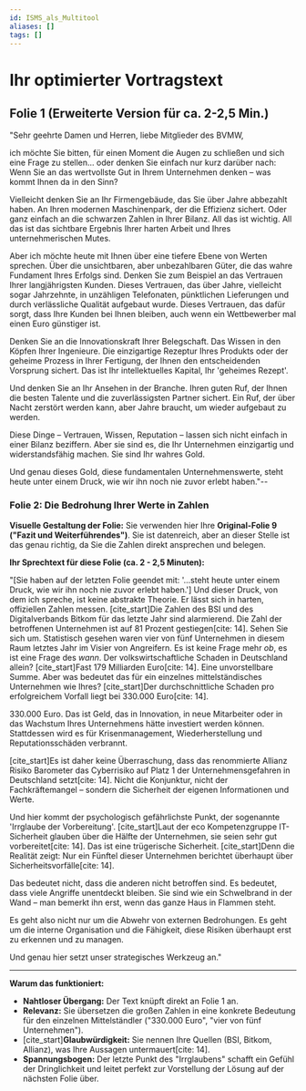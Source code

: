 ```yaml
---
id: ISMS_als_Multitool
aliases: []
tags: []
---
```


# **Ihr optimierter Vortragstext**

## Folie 1 (Erweiterte Version für ca. 2-2,5 Min.)

"Sehr geehrte Damen und Herren, liebe Mitglieder des BVMW,

ich möchte Sie bitten, für einen Moment die Augen zu schließen und sich eine Frage zu stellen... oder denken Sie einfach nur kurz darüber nach: Wenn Sie an das wertvollste Gut in Ihrem Unternehmen denken – was kommt Ihnen da in den Sinn?

Vielleicht denken Sie an Ihr Firmengebäude, das Sie über Jahre abbezahlt haben. An Ihren modernen Maschinenpark, der die Effizienz sichert. Oder ganz einfach an die schwarzen Zahlen in Ihrer Bilanz. All das ist wichtig. All das ist das sichtbare Ergebnis Ihrer harten Arbeit und Ihres unternehmerischen Mutes.

Aber ich möchte heute mit Ihnen über eine tiefere Ebene von Werten sprechen. Über die unsichtbaren, aber unbezahlbaren Güter, die das wahre Fundament Ihres Erfolgs sind.
Denken Sie zum Beispiel an das Vertrauen Ihrer langjährigsten Kunden. Dieses Vertrauen, das über Jahre, vielleicht sogar Jahrzehnte, in unzähligen Telefonaten, pünktlichen Lieferungen und durch verlässliche Qualität aufgebaut wurde. Dieses Vertrauen, das dafür sorgt, dass Ihre Kunden bei Ihnen bleiben, auch wenn ein Wettbewerber mal einen Euro günstiger ist.

Denken Sie an die Innovationskraft Ihrer Belegschaft. Das Wissen in den Köpfen Ihrer Ingenieure. Die einzigartige Rezeptur Ihres Produkts oder der geheime Prozess in Ihrer Fertigung, der Ihnen den entscheidenden Vorsprung sichert. Das ist Ihr intellektuelles Kapital, Ihr 'geheimes Rezept'.

Und denken Sie an Ihr Ansehen in der Branche. Ihren guten Ruf, der Ihnen die besten Talente und die zuverlässigsten Partner sichert. Ein Ruf, der über Nacht zerstört werden kann, aber Jahre braucht, um wieder aufgebaut zu werden.

Diese Dinge – Vertrauen, Wissen, Reputation – lassen sich nicht einfach in einer Bilanz beziffern. Aber sie sind es, die Ihr Unternehmen einzigartig und widerstandsfähig machen. Sie sind Ihr wahres Gold.

Und genau dieses Gold, diese fundamentalen Unternehmenswerte, steht heute unter einem Druck, wie wir ihn noch nie zuvor erlebt haben."--

### **Folie 2: Die Bedrohung Ihrer Werte in Zahlen**

**Visuelle Gestaltung der Folie:**
Sie verwenden hier Ihre **Original-Folie 9 ("Fazit und Weiterführendes")**. Sie ist datenreich, aber an dieser Stelle ist das genau richtig, da Sie die Zahlen direkt ansprechen und belegen.

**Ihr Sprechtext für diese Folie (ca. 2 - 2,5 Minuten):**

"[Sie haben auf der letzten Folie geendet mit: '...steht heute unter einem Druck, wie wir ihn noch nie zuvor erlebt haben.']
Und dieser Druck, von dem ich spreche, ist keine abstrakte Theorie. Er lässt sich in harten, offiziellen Zahlen messen.
[cite_start]Die Zahlen des BSI und des Digitalverbands Bitkom für das letzte Jahr sind alarmierend. Die Zahl der betroffenen Unternehmen ist auf 81 Prozent gestiegen[cite: 14]. Sehen Sie sich um. Statistisch gesehen waren vier von fünf Unternehmen in diesem Raum letztes Jahr im Visier von Angreifern. Es ist keine Frage mehr _ob_, es ist eine Frage des _wann_.
Der volkswirtschaftliche Schaden in Deutschland allein? [cite_start]Fast 179 Milliarden Euro[cite: 14]. Eine unvorstellbare Summe. Aber was bedeutet das für ein einzelnes mittelständisches Unternehmen wie Ihres? [cite_start]Der durchschnittliche Schaden pro erfolgreichem Vorfall liegt bei 330.000 Euro[cite: 14].

330.000 Euro. Das ist Geld, das in Innovation, in neue Mitarbeiter oder in das Wachstum Ihres Unternehmens hätte investiert werden können. Stattdessen wird es für Krisenmanagement, Wiederherstellung und Reputationsschäden verbrannt.

[cite_start]Es ist daher keine Überraschung, dass das renommierte Allianz Risiko Barometer das Cyberrisiko auf Platz 1 der Unternehmensgefahren in Deutschland setzt[cite: 14]. Nicht die Konjunktur, nicht der Fachkräftemangel – sondern die Sicherheit der eigenen Informationen und Werte.

Und hier kommt der psychologisch gefährlichste Punkt, der sogenannte 'Irrglaube der Vorbereitung'. [cite_start]Laut der eco Kompetenzgruppe IT-Sicherheit glauben über die Hälfte der Unternehmen, sie seien sehr gut vorbereitet[cite: 14]. Das ist eine trügerische Sicherheit. [cite_start]Denn die Realität zeigt: Nur ein Fünftel dieser Unternehmen berichtet überhaupt über Sicherheitsvorfälle[cite: 14].

Das bedeutet nicht, dass die anderen nicht betroffen sind. Es bedeutet, dass viele Angriffe unentdeckt bleiben. Sie sind wie ein Schwelbrand in der Wand – man bemerkt ihn erst, wenn das ganze Haus in Flammen steht.

Es geht also nicht nur um die Abwehr von externen Bedrohungen. Es geht um die interne Organisation und die Fähigkeit, diese Risiken überhaupt erst zu erkennen und zu managen.

Und genau hier setzt unser strategisches Werkzeug an."

---

**Warum das funktioniert:**

- **Nahtloser Übergang:** Der Text knüpft direkt an Folie 1 an.
- **Relevanz:** Sie übersetzen die großen Zahlen in eine konkrete Bedeutung für den einzelnen Mittelständler ("330.000 Euro", "vier von fünf Unternehmen").
- [cite_start]**Glaubwürdigkeit:** Sie nennen Ihre Quellen (BSI, Bitkom, Allianz), was Ihre Aussagen untermauert[cite: 14].
- **Spannungsbogen:** Der letzte Punkt des "Irrglaubens" schafft ein Gefühl der Dringlichkeit und leitet perfekt zur Vorstellung der Lösung auf der nächsten Folie über.
